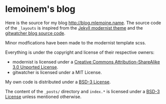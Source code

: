 # lemoinem's blog

Here is the source for my blog <http://blog.mlemoine.name>. The source code of
the `_layouts` is inspired from the [Jekyll modernist
theme](https://github.com/orderedlist/modernist) and the [gitwatcher blog source
code](https://github.com/lgs/gitwatcher-blog).

Minor modfications have been made to the modernist template scss.

Everything is under the copyright and license of their respective owners:

* modernist is licensed under a [Creative Commons Attribution-ShareAlike 3.0
Unported License](http://creativecommons.org/licenses/by-sa/3.0/).
* gitwatcher is licensed under a MIT License.

My own code is distributed under a [BSD-3
License](http://opensource.org/licenses/bsd-3-clause).

The content of the `_posts/` directory and `index.*` is licensed under a [BSD-3
License](http://opensource.org/licenses/bsd-3-clause) unless mentioned
otherwise.
